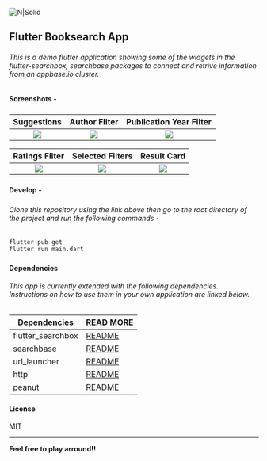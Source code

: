 ![N|Solid](https://dashboard.appbase.io/static/images/appbase.svg)

## Flutter Booksearch App
###### This is a demo flutter application showing some of the widgets in the flutter-searchbox, searchbase packages to connect and retrive information from an appbase.io cluster.
###
#### Screenshots -
###

 Suggestions             |  Author Filter            |  Publication Year Filter
:-------------------------:|:-------------------------:|:-------------------------:
![](https://www.dropbox.com/s/7qp3mcj7wa0h1o6/01.png?raw=1)  |  ![](https://www.dropbox.com/s/emm1to02aw99vub/02.png?raw=1)  |  ![](https://www.dropbox.com/s/z33zwoyuudhapfz/03.png?raw=1)

 Ratings Filter             |  Selected Filters             |  Result Card
:-------------------------:|:-------------------------:|:-------------------------:
![](https://www.dropbox.com/s/6qu9nigcgsmaavk/04.png?raw=1)  |  ![](https://www.dropbox.com/s/q51wx8g473fmfzl/05.png?raw=1)  |  ![](https://www.dropbox.com/s/hgztcb4acx0tc63/06.png?raw=1)

###
#### Develop -
###

###### Clone this repository using the link above then go to the root directory of the project and run the following commands -
###

```
flutter pub get
flutter run main.dart
```

###

#### Dependencies

###### This app is currently extended with the following dependencies. Instructions on how to use them in your own application are linked below.

| Dependencies | READ MORE |
| ------ | ------ |
| flutter_searchbox | [README](https://pub.dev/packages/flutter_searchbox) |
| searchbase | [README](https://pub.dev/packages/searchbase) |
| url_launcher | [README](https://pub.dev/packages/url_launcher) |
| http | [README](https://pub.dev/packages/http) |
| peanut | [README](https://pub.dev/packages/peanut) |


#### License

MIT

-----------

**Feel free to play arround!!**

